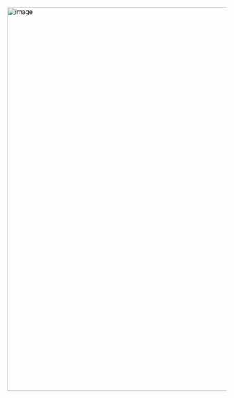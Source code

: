 
<img width="1846" height="881" alt="image" src="https://github.com/user-attachments/assets/b0b1f1b4-c979-4373-99ad-55664da1491d" />
